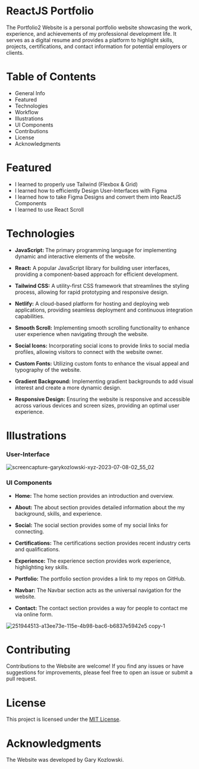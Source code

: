 # ReactJS Portfolio

The Portfolio2 Website is a personal portfolio website showcasing the work, experience, and achievements of my professional development life. It serves as a digital resume and provides a platform to highlight skills, projects, certifications, and contact information for potential employers or clients.

# Table of Contents
<ul>
  <li>General Info</li>
  <li>Featured</li>
  <li>Technologies</li>
  <li>Workflow</li>
  <li>Illustrations</li>
  <li>UI Components</li>
  <li>Contributions</li>
  <li>License</li>
  <li>Acknowledgments</li>
</ul>

# Featured
<ul>
  <li>I learned to properly use Tailwind (Flexbox & Grid)</li>
  <li>I learned how to efficiently Design User-Interfaces with Figma</li>
  <li>I learned how to take Figma Designs and convert them into ReactJS Components</li>
  <li>I learned to use React Scroll</li>
</ul>

# Technologies
<ul>
<li><p><b>JavaScript: </b> The primary programming language for implementing dynamic and interactive elements of the website.</p></li>
<li><p><b>React:</b>  A popular JavaScript library for building user interfaces, providing a component-based approach for efficient development.</p></li>
<li><p><b>Tailwind CSS:</b>  A utility-first CSS framework that streamlines the styling process, allowing for rapid prototyping and responsive design.</p></li>
<li><p><b>Netlify:</b>  A cloud-based platform for hosting and deploying web applications, providing seamless deployment and continuous integration capabilities.</p></li>
<li><p><b>Smooth Scroll:</b>  Implementing smooth scrolling functionality to enhance user experience when navigating through the website.</p></li>
<li><p><b>Social Icons:</b>  Incorporating social icons to provide links to social media profiles, allowing visitors to connect with the website owner.</p></li>
<li><p><b>Custom Fonts:</b>  Utilizing custom fonts to enhance the visual appeal and typography of the website.</p></li>
<li><p><b>Gradient Background:</b>  Implementing gradient backgrounds to add visual interest and create a more dynamic design.</p></li>
<li><p><b>Responsive Design:</b>  Ensuring the website is responsive and accessible across various devices and screen sizes, providing an optimal user experience.</p></li>
</ul>

# Illustrations 
<h3>User-Interface</h3>

![screencapture-garykozlowski-xyz-2023-07-08-02_55_02](https://github.com/gkozlowskidesign/Portfolio2_Website/assets/82541715/a13ee73e-115e-4b98-bac6-b6837e5942e5)

<h3>UI Components</h3>
<ul>
<li><p><b>Home:</b> The home section provides an introduction and overview.</p></li>
<li><p><b>About:</b> The about section provides detailed information about the my background, skills, and experience.</p></li>
<li><p><b>Social:</b> The social section provides some of my social links for connecting.</p></li>
<li><p><b>Certifications:</b> The certifications section provides recent industry certs and qualifications.</p></li>
<li><p><b>Experience:</b> The experience section provides work experience, highlighting key skills.</p></li>
<li><p><b>Portfolio:</b> The portfolio section provides a link to my repos on GitHub.</p></li>
<li><p><b>Navbar:</b> The Navbar section acts as the universal navigation for the website.</p></li>
<li><p><b>Contact:</b> The contact section provides a way for people to contact me via online form.</p></li>
</ul>

![251944513-a13ee73e-115e-4b98-bac6-b6837e5942e5 copy-1](https://github.com/GKozlowskiDesign/Project_PortfolioWebsiteReactJS/assets/82541715/e584ff67-6233-4219-b844-7a76f01d75b0)

# Contributing
<p>Contributions to the Website are welcome! If you find any issues or have suggestions for improvements, please feel free to open an issue or submit a pull request.</p>

# License
<p>This project is licensed under the <a href="LICENSE">MIT License</a>.</p>

# Acknowledgments
<p>The Website was developed by Gary Kozlowski.</p>
</body>
